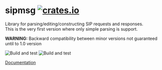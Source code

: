 # sipmsg [![crates.io](https://img.shields.io/crates/v/sipmsg.svg?maxAge=2592000)](https://crates.io/crates/sipmsg)
Library for parsing/editing/constructing SIP requests and responses.  
This is the very first version where only simple parsing is support.

**WARNING:** Backward compatibility between minor versions not guaranteed until to 1.0 version

![Build and test](https://github.com/armatusmiles/sipcore/workflows/sipmsg/badge.svg)   ![Build and test](https://github.com/armatusmiles/sipcore/workflows/sipmsg_no_std/badge.svg)

[Documentation](https://docs.rs/sipmsg)
